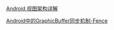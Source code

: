 [Android 视图架构详解](https://juejin.im/entry/571338c7c4c9710054cea455)

[Android中的GraphicBuffer同步机制-Fence](https://blog.csdn.net/jinzhuojun/article/details/39698317)